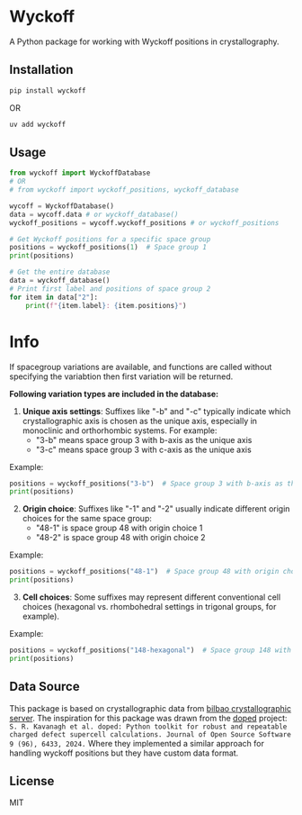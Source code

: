 # Wyckoff

A Python package for working with Wyckoff positions in crystallography.

## Installation

```bash
pip install wyckoff
```
OR
```bash
uv add wyckoff
```

## Usage

```python
from wyckoff import WyckoffDatabase
# OR
# from wyckoff import wyckoff_positions, wyckoff_database

wycoff = WyckoffDatabase()
data = wycoff.data # or wyckoff_database()
wyckoff_positions = wycoff.wyckoff_positions # or wyckoff_positions

# Get Wyckoff positions for a specific space group
positions = wyckoff_positions(1)  # Space group 1
print(positions)

# Get the entire database
data = wyckoff_database()
# Print first label and positions of space group 2
for item in data["2"]:
    print(f"{item.label}: {item.positions}")
```

# Info

If spacegroup variations are available, and functions are called without specifying the variabtion then first variation will be returned.

**Following variation types are included in the database:**

1. **Unique axis settings**: Suffixes like "-b" and "-c" typically indicate which crystallographic axis is chosen as the unique axis, especially in monoclinic and orthorhombic systems. For example:
   - "3-b" means space group 3 with b-axis as the unique axis
   - "3-c" means space group 3 with c-axis as the unique axis

Example:
```python
positions = wyckoff_positions("3-b")  # Space group 3 with b-axis as the unique axis
print(positions)
```

2. **Origin choice**: Suffixes like "-1" and "-2" usually indicate different origin choices for the same space group:
   - "48-1" is space group 48 with origin choice 1
   - "48-2" is space group 48 with origin choice 2

Example:
```python
positions = wyckoff_positions("48-1")  # Space group 48 with origin choice 1
print(positions)
```
3. **Cell choices**: Some suffixes may represent different conventional cell choices (hexagonal vs. rhombohedral settings in trigonal groups, for example).

Example:
```python
positions = wyckoff_positions("148-hexagonal")  # Space group 148 with hexagonal cell
print(positions)
```

## Data Source

This package is based on crystallographic data from [bilbao crystallographic server](https://www.cryst.ehu.es/).
The inspiration for this package was drawn from the [doped](https://github.com/SMTG-Bham/doped/tree/main) project:
`S. R. Kavanagh et al. doped: Python toolkit for robust and repeatable charged defect supercell calculations. Journal of Open Source Software 9 (96), 6433, 2024.`
Where they implemented a similar approach for handling wyckoff positions but they have custom data format.

## License

MIT
